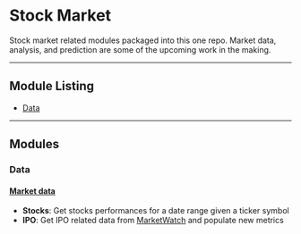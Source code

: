 # Stock Market

Stock market related modules packaged into this one repo.
Market data, analysis, and prediction are some of the upcoming 
work in the making.

---
## Module Listing
 * [Data](https://github.com/jk1mm/stock_market#data)



---

## Modules

### Data

#### [Market data](stock_market/data)
 - **Stocks**: Get stocks performances for a date range given 
  a ticker symbol
 - **IPO**: Get IPO related data from [MarketWatch](https://www.marketwatch.com/tools/ipo-calendar)
            and populate new metrics
